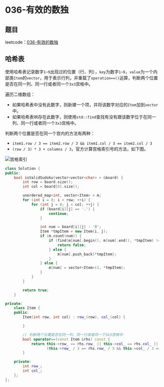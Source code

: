 # 036-有效的数独

## 题目

leetcode：[036-有效的数独](https://leetcode-cn.com/problems/valid-sudoku/)


## 哈希表

使用哈希表记录数字`1~9`出现过的位置（行、列），`key`为数字`1~9`，`value`为一个内部类`Item`的`vector`，用于表示行列，并重载了`operation==()`运算，判断两个位置是否在同一列、同一行或者同一个`3x3`宫格中。

遍历二维数组：

- 如果哈希表中没有此数字，则新建一个项，并将该数字对应的`Item`加到`vector`中。
- 如果哈希表哄存在此数字，则使用`std::find`查找有没有跟该数字位于在同一列、同一行或者同一个`3x3`宫格中。

判断两个位置是否在同一个宫内的方法有两种：

- `item1.row / 3 == item2.row / 3 && item1.col / 3 == item2.col / 3`
- `(row / 3) * 3 + columns / 3`，官方计算宫格索引号的方法，如下图。

![宫格索引](/Users/chenbright/Desktop/c:c++_workspace/leetcode/036-有效的数独/img.png)

```c++
class Solution {
public:
    bool isValidSudoku(vector<vector<char> > &board) {
        int row = board.size();
        int col = board[0].size();

        unordered_map<int, vector<Item> > m;
        for (int i = 0; i < row; ++i) {
            for (int j = 0; j < col; ++j) {
                if (board[i][j] == '.') {
                    continue;
                }

                int num = board[i][j] - '0';
                Item *tmpItem = new Item(i, j);
                if (m.count(num)) {
                    if (find(m[num].begin(), m[num].end(), *tmpItem) != m[num].end()) {
                        return false;
                    } else {
                        m[num].push_back(*tmpItem);
                    }
                } else {
                    m[num] = vector<Item>(1, *tmpItem);
                }
            }
        }

        return true;
    }

private:
    class Item {
    public:
        Item(int row, int col) : row_(row), col_(col) {

        }

        // 判断两个位置是否在同一列、同一行或者同一个3x3宫格中
        bool operator==(const Item &rhs) const {
            return this->row_ == rhs.row_ || this->col_ == rhs.col_ ||
                   (this->row_ / 3 == rhs.row_ / 3 && this->col_ / 3 == rhs.col_ / 3);
        }

    private:
        int row_;
        int col_;
    };
};
```

